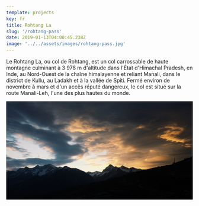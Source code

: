```yaml
---
template: projects
key: fr
title: Rohtang La
slug: '/rohtang-pass'
date: 2019-01-13T04:00:45.238Z
image: '../../assets/images/rohtang-pass.jpg'
---
```


Le Rohtang La, ou col de Rohtang, est un col carrossable de haute montagne culminant à 3 978 m d'altitude dans l'État d'Himachal Pradesh, en Inde, au Nord-Ouest de la chaîne himalayenne et reliant Manali, dans le district de Kullu, au Ladakh et à la vallée de Spiti. Fermé environ de novembre à mars et d'un accès réputé dangereux, le col est situé sur la route Manali-Leh, l'une des plus hautes du monde.

![Rohtang Pass](../../assets/images/rohtang-pass.jpg 'Rohtang Pass')
